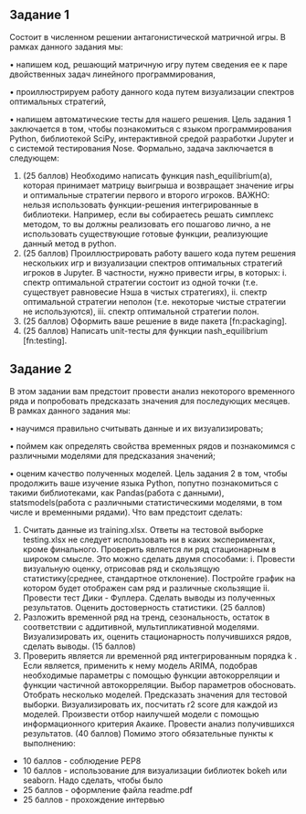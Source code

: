 ## Задание 1
Cостоит в численном решении антагонистической матричной игры. В
рамках данного задания мы:

• напишем код, решающий матричную игру путем сведения ее к паре
двойственных задач линейного программирования,

• проиллюстрируем работу данного кода путем визуализации спектров
оптимальных стратегий,

• напишем автоматические тесты для нашего решения.
Цель задания 1 заключается в том, чтобы познакомиться с языком
программирования Python, библиотекой SciPy, интерактивной средой
разработки Jupyter и с системой тестирования Nose.
Формально, задача заключается в следующем:
1. (25 баллов) Необходимо написать функция nash_equilibrium(a), которая
принимает матрицу выигрыша и возвращает значение игры и оптимальные
стратегии первого и второго игроков. ВАЖНО: нельзя использовать
функции-решения интегрированные в библиотеки. Например, если вы
собираетесь решать симплекс методом, то вы должны реализовать его
пошагово лично, а не использовать существующие готовые функции,
реализующие данный метод в python.
2. (25 баллов) Проиллюстрировать работу вашего кода путем решения
нескольких игр и визуализации спектров оптимальных стратегий игроков в
Jupyter. В частности, нужно привести игры, в которых:
i. спектр оптимальной стратегии состоит из одной точки (т.е. существует
равновесие Нэша в чистых стратегиях),
ii. спектр оптимальной стратегии неполон (т.е. некоторые чистые
стратегии не используются),
iii. спектр оптимальной стратегии полон.
3. (25 баллов) Оформить ваше решение в виде пакета [fn:packaging].
4. (25 баллов) Написать unit-тесты для функции nash_equilibrium [fn:testing].

## Задание 2
В этом задании вам предстоит провести анализ некоторого временного ряда и попробовать предсказать
значения для последующих месяцев. В рамках данного задания мы:

• научимся правильно считывать данные и их визуализировать;

• поймем как определять свойства временных рядов и познакомимся с различными моделями для предсказания значений;

• оценим качество полученных моделей.
Цель задания 2 в том, чтобы продолжить ваше изучение языка Python, попутно познакомиться с такими
библиотеками, как Pandas(работа с данными), statsmodels(работа с различными статистическими
моделями, в том числе и временными рядами).
Что вам предстоит сделать:
1. Считать данные из training.xlsx. Ответы на тестовой выборке testing.xlsx не следует использовать ни в
каких экспериментах, кроме финального. Проверить является ли ряд стационарным в широком смысле.
Это можно сделать двумя способами:
i. Провести визуальную оценку, отрисовав ряд и скользящую статистику(среднее, стандартное
отклонение). Постройте график на котором будет отображен сам ряд и различные скользящие
ii. Провести тест Дики - Фуллера.
Сделать выводы из полученных результатов. Оценить достоверность статистики. (25 баллов)
2. Разложить временной ряд на тренд, сезональность, остаток в соответствии с аддитивной,
мультипликативной моделями. Визуализировать их, оценить стационарность получившихся рядов,
сделать выводы. (15 баллов)
3. Проверить является ли временной ряд интегрированным порядка k . Если является, применить к нему
модель ARIMA, подобрав необходимые параметры с помощью функции автокорреляции и функции
частичной автокорреляции. Выбор параметров обосновать. Отобрать несколько моделей. Предсказать
значения для тестовой выборки. Визуализировать их, посчитать r2 score для каждой из моделей.
Произвести отбор наилучшей модели с помощью информационного критерия Акаике. Провести анализ
получившихся результатов. (40 баллов)
Помимо этого обязательные пункты к выполнению:
* 10 баллов - соблюдение PEP8
* 10 баллов - использование для визуализации библиотек bokeh или seaborn. Надо сделать, чтобы было
* 25 баллов - оформление файла readme.pdf
* 25 баллов - прохождение интервью
